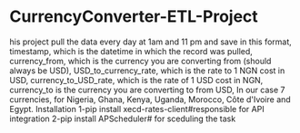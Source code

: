 # CurrencyConverter-ETL-Project
his project pull the data every day at 1am and 11 pm and save in this format, 
timestamp, which is the datetime in which the record was pulled, currency_from, which is the currency you are converting from (should always be USD), USD_to_currency_rate, which is the rate to 1 NGN cost in USD, currency_to_USD_rate, which is the rate of 1 USD cost in NGN, currency_to is the currency you are converting to from USD, In our case 7 currencies, for Nigeria, Ghana, Kenya, Uganda, Morocco, Côte d'Ivoire and Egypt.
Installation
1-pip install xecd-rates-client#responsible for API integration
2-pip install APScheduler# for sceduling the task
